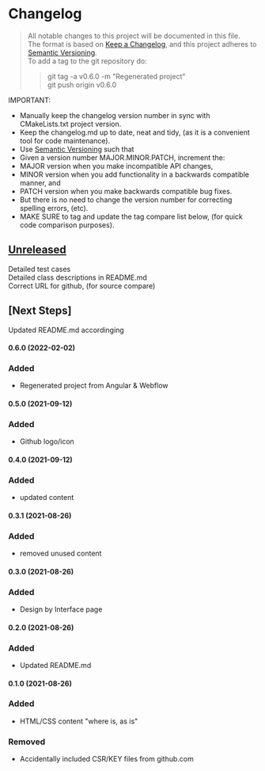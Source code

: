 # Changelog

> All notable changes to this project will be documented in this file.</br>
> The format is based on [Keep a Changelog](https://keepachangelog.com/en/1.0.0/), and this project adheres to [Semantic Versioning](https://semver.org/spec/v2.0.0.html).</br>
> To add a tag to the git repository do:
>
> > git tag -a v0.6.0 -m "Regenerated project"</br>
> > git push origin v0.6.0

IMPORTANT:

- Manually keep the changelog version number in sync with CMakeLists.txt project version.<br>
- Keep the changelog.md up to date, neat and tidy, (as it is a convenient tool for code maintenance).<br>
- Use [Semantic Versioning](https://semver.org/spec/v2.0.0.html) such that<br>
- Given a version number MAJOR.MINOR.PATCH, increment the:<br>
- MAJOR version when you make incompatible API changes,<br>
- MINOR version when you add functionality in a backwards compatible manner, and<br>
- PATCH version when you make backwards compatible bug fixes. <br>
- But there is no need to change the version number for correcting spelling errors, (etc).<br>
- MAKE SURE to tag and update the tag compare list below, (for quick code comparison purposes).<br>

## [Unreleased]

Detailed test cases</br>
Detailed class descriptions in README.md</br>
Correct URL for github, (for source compare)</br>

## [Next Steps]

Updated README.md accordinging</br>

#### 0.6.0 (2022-02-02)

### Added

- Regenerated project from Angular & Webflow

#### 0.5.0 (2021-09-12)

### Added

- Github logo/icon

#### 0.4.0 (2021-09-12)

### Added

- updated content

#### 0.3.1 (2021-08-26)

### Added

- removed unused content

#### 0.3.0 (2021-08-26)

### Added

- Design by Interface page

#### 0.2.0 (2021-08-26)

### Added

- Updated README.md

#### 0.1.0 (2021-08-26)

### Added

- HTML/CSS content "where is, as is"

### Removed

- Accidentally included CSR/KEY files from github.com

[unreleased]: https://github.com/perriera/perryanderson-com/compare/v0.6.0...HEAD
[0.6.0]: https://github.com/perriera/perryanderson-com/compare/v0.5.0...v0.6.0
[0.5.0]: https://github.com/perriera/perryanderson-com/compare/v0.4.0...v0.5.0
[0.4.0]: https://github.com/perriera/perryanderson-com/compare/v0.3.1...v0.4.0
[0.3.1]: https://github.com/perriera/perryanderson-com/compare/v0.3.0...v0.3.1
[0.3.0]: https://github.com/perriera/perryanderson-com/compare/v0.2.0...v0.3.0
[0.2.0]: https://github.com/perriera/perryanderson-com/compare/v0.1.0...v0.2.0
[0.1.0]: https://github.com/perriera/perryanderson-com/releases/tag/v0.1.0
